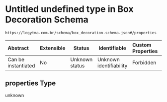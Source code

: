 # Untitled undefined type in Box Decoration Schema

```txt
https://legytma.com.br/schema/box_decoration.schema.json#/properties
```




| Abstract            | Extensible | Status         | Identifiable            | Custom Properties | Additional Properties | Access Restrictions | Defined In                                                                                  |
| :------------------ | ---------- | -------------- | ----------------------- | :---------------- | --------------------- | ------------------- | ------------------------------------------------------------------------------------------- |
| Can be instantiated | No         | Unknown status | Unknown identifiability | Forbidden         | Allowed               | none                | [box_decoration.schema.json\*](../schema/box_decoration.schema.json "open original schema") |

## properties Type

unknown

